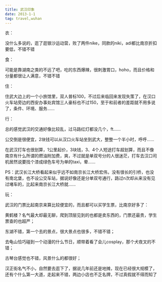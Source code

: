 ```yaml
---
title: 武汉印象
date: 2013-1-1
tag: travel,wuhan
---
```


衣：                                                                                                                                                                                                     

没什么多说的，逛了逛银沙运动营，败了两件nike，同款的niki，adi都比南京折扣要低，不错不错

食：

可能是靠湖南之类的不远了吧，吃的东西爆辣，很刺激胃口，hoho，而且价格和分量都很让人满意，不错不错

住：

住武大边上的一个小旅馆里，双人普标100，不过后来临回来发现失策了，在汉口火车站旁边的西安办事处宾馆三人豪标也不过150，至于和前者的差距就不用多说了，条件、环境、服务......

行：

总的感觉武汉的交通好像比较乱，过马路红灯都没几个，ft......

公交倒是很便宜，2块钱可以从汉口火车站坐到武大，整整一个半小时，呼呼......

在武汉打车也很划算，1公里起价，3块钱，3、4个人短途打车超划算，而且不像南京有什么所谓的燃油附加费，爽，不过就是单双号分的人很迷茫，打车去汉口司机居然说要找个漆成绿色车号为单的taxi，晕......

PS：武汉长江大桥看起来似乎远不如南京长江大桥宏伟，没有很长的引桥，也没有南北堡，也不设公交车站，据说好像还是分单双号通行，路过n次却从来没有见过堵车的，比起来南京长江大桥就......

玩：

武汉的门票比起南京来算比较便宜的，而且都可以买学生票，比南京好多了：

黄鹤楼？名气最大却最无聊，爬到顶层见到的也都是卖东西的，门票还最贵，学生票查的也超严；

东湖不错，第一个去的景点，很大景点也很多，不错不错；

去龟山恰巧碰到一个动漫的什么节日，顺带着看了会儿cosplay，那个犬夜叉的不错；

古琴台感觉也不错，风景什么的都很好；

汉正街名气不小，自然要去逛下了，据说几年前还是地摊，现在已经很大规模了，还有个什么第一大道，走起来不错，两边小店也不乏名牌，不过真假就不得而知了

